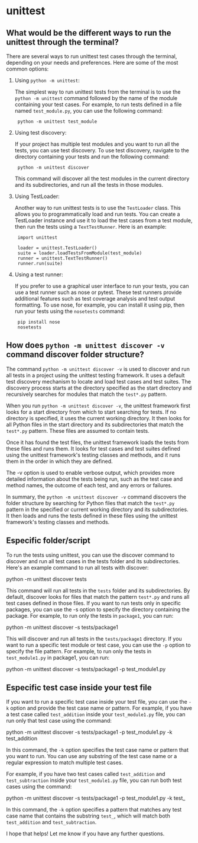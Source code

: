 # unittest

## What would be the different ways to run the unittest through the terminal?

There are several ways to run unittest test cases through the terminal,
depending on your needs and preferences. Here are some of the most 
common options:

1. Using `python -m unittest`:

   The simplest way to run unittest tests from the terminal is to use the
   `python -m unittest` command followed by the name of the module containing 
   your test cases. For example, to run tests defined in a file named 
   `test_module.py`, you can use the following command:

        python -m unittest test_module

2. Using test discovery:

   If your project has multiple test modules and you want to run all the tests, 
   you can use test discovery. To use test discovery, navigate to the directory 
   containing your tests and run the following command:

        python -m unittest discover

    This command will discover all the test modules in the current directory 
    and its subdirectories, and run all the tests in those modules.

3. Using TestLoader:

   Another way to run unittest tests is to use the `TestLoader` class. This 
   allows you to programmatically load and run tests. You can create a 
   TestLoader instance and use it to load the test cases from a test module, 
   then run the tests using a `TextTestRunner`. Here is an example:

        import unittest

        loader = unittest.TestLoader()
        suite = loader.loadTestsFromModule(test_module)
        runner = unittest.TextTestRunner()
        runner.run(suite)

4. Using a test runner:

   If you prefer to use a graphical user interface to run your tests, you can 
   use a test runner such as nose or pytest. These test runners provide 
   additional features such as test coverage analysis and test output 
   formatting. To use nose, for example, you can install it using pip, then run 
   your tests using the `nosetests` command:

        pip install nose
        nosetests


## How does `python -m unittest discover -v` command discover folder structure?

The command `python -m unittest discover -v` is used to discover and run all 
tests in a project using the unittest testing framework. It uses a default test 
discovery mechanism to locate and load test cases and test suites. The discovery 
process starts at the directory specified as the start directory and recursively 
searches for modules that match the `test*.py` pattern.

When you run `python -m unittest discover -v`, the unittest framework first 
looks for a start directory from which to start searching for tests. If no 
directory is specified, it uses the current working directory. It then looks 
for all Python files in the start directory and its subdirectories that match 
the `test*.py` pattern. These files are assumed to contain tests.

Once it has found the test files, the unittest framework loads the tests from 
these files and runs them. It looks for test cases and test suites defined 
using the unittest framework's testing classes and methods, and it runs them 
in the order in which they are defined.

The -v option is used to enable verbose output, which provides more detailed 
information about the tests being run, such as the test case and method names, 
the outcome of each test, and any errors or failures.

In summary, the `python -m unittest discover -v` command discovers the folder 
structure by searching for Python files that match the `test*.py` pattern in 
the specified or current working directory and its subdirectories. It then 
loads and runs the tests defined in these files using the unittest framework's 
testing classes and methods.


## Especific folder/script

To run the tests using unittest, you can use the discover command to discover 
and run all test cases in the tests folder and its subdirectories. Here's an 
example command to run all tests with discover:

   python -m unittest discover tests

This command will run all tests in the `tests` folder and its subdirectories. 
By default, discover looks for files that match the pattern `test*.py` and 
runs all test cases defined in those files. If you want to run tests only in 
specific packages, you can use the -s option to specify the directory 
containing the package. For example, to run only the tests in `package1`, 
you can run:

   python -m unittest discover -s tests/package1

This will discover and run all tests in the `tests/package1` directory. 
If you want to run a specific test module or test case, you can use the `-p` 
option to specify the file pattern. For example, to run only the tests in 
`test_module1.py` in package1, you can run:

   python -m unittest discover -s tests/package1 -p test_module1.py


## Especific test case inside your test file

If you want to run a specific test case inside your test file, you can use 
the `-k` option and provide the test case name or pattern. For example, if 
you have a test case called `test_addition` inside your `test_module1.py` 
file, you can run only that test case using the command: 

   python -m unittest discover -s tests/package1 -p test_module1.py -k test_addition 

In this command, the `-k` option specifies the test case name or pattern that 
you want to run. You can use any substring of the test case name or a regular 
expression to match multiple test cases. 

For example, if you have two test cases called `test_addition` and `
test_subtraction` inside your `test_module1.py` file, you can run both test 
cases using the command: 

   python -m unittest discover -s tests/package1 -p test_module1.py -k test_ 

In this command, the `-k` option specifies a pattern that matches any test 
case name that contains the substring `test_`, which will match both `
test_addition` and `test_subtraction`. 

I hope that helps! Let me know if you have any further questions. 